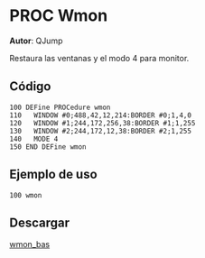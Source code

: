 # PROC Wmon
**Autor**: QJump

Restaura las ventanas y el modo 4 para monitor.

## Código

```BASIC
100 DEFine PROCedure wmon
110   WINDOW #0;488,42,12,214:BORDER #0;1,4,0
120   WINDOW #1;244,172,256,38:BORDER #1;1,255
130   WINDOW #2;244,172,12,38:BORDER #2;1,255
140   MODE 4
150 END DEFine wmon
```

## Ejemplo de uso

```BASIC
100 wmon
```

## Descargar

[wmon_bas](../code/wmon_bas)